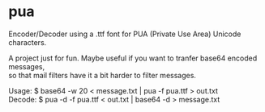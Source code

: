 # pua
Encoder/Decoder using a .ttf font for PUA (Private Use Area) Unicode characters.

A project just for fun. Maybe useful if you want to tranfer base64 encoded messages,  
so that mail filters have it a bit harder to filter messages.

Usage: $ base64 -w 20 < message.txt | pua -f pua.ttf > out.txt  
Decode: $ pua -d -f pua.ttf < out.txt | base64 -d > message.txt
